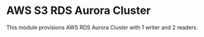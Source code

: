 # AWS S3 RDS Aurora Cluster

This module provisions AWS RDS Aurora Cluster with 1 writer and 2 readers.
